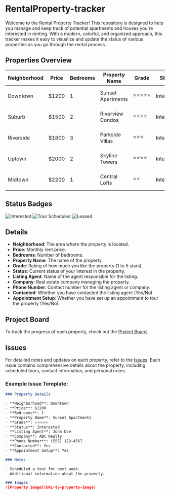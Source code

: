 # RentalProperty-tracker

Welcome to the Rental Property Tracker! This repository is designed to help you manage and keep track of potential apartments and houses you're interested in renting. With a modern, colorful, and organized approach, this tracker makes it easy to visualize and update the status of various properties as you go through the rental process.

## Properties Overview

| Neighborhood   | Price | Bedrooms | Property Name      | Grade | Status     | Listing Agent      | Company         | Phone Number       | Contacted | Appointment Setup |
|----------------|-------|----------|--------------------|-------|------------|--------------------|-----------------|--------------------|-----------|-------------------|
| Downtown       | $1200 | 1        | Sunset Apartments  | ⭐⭐⭐⭐⭐  | Interested | John Doe           | ABC Realty      | (555) 123-4567     | Yes       | Yes               |
| Suburb         | $1500 | 2        | Riverview Condos   | ⭐⭐⭐⭐  | Interested | Jane Smith         | XYZ Properties  | (555) 987-6543     | No        | No                |
| Riverside      | $1800 | 3        | Parkside Villas    | ⭐⭐⭐  | Interested | Emily Johnson      | Riverside Realty| (555) 555-1234     | Yes       | No                |
| Uptown         | $2000 | 2        | Skyline Towers     | ⭐⭐⭐⭐  | Interested | Michael Brown      | Uptown Estates  | (555) 555-5678     | Yes       | Yes               |
| Midtown        | $2200 | 1        | Central Lofts      | ⭐⭐  | Interested | Sarah Lee          | Midtown Realty  | (555) 555-7890     | No        | No                |

## Status Badges

![Interested](https://img.shields.io/badge/status-Interested-bfd7ea)
![Tour Scheduled](https://img.shields.io/badge/status-Tour%20Scheduled-b37ba4)
![Leased](https://img.shields.io/badge/status-Leased-3b6064)

## Details

- **Neighborhood**: The area where the property is located.
- **Price**: Monthly rent price.
- **Bedrooms**: Number of bedrooms.
- **Property Name**: The name of the property.
- **Grade**: Rating of how much you like the property (1 to 5 stars).
- **Status**: Current status of your interest in the property.
- **Listing Agent**: Name of the agent responsible for the listing.
- **Company**: Real estate company managing the property.
- **Phone Number**: Contact number for the listing agent or company.
- **Contacted**: Whether you have contacted the listing agent (Yes/No).
- **Appointment Setup**: Whether you have set up an appointment to tour the property (Yes/No).

## Project Board

To track the progress of each property, check out the [Project Board](https://github.com/your-username/rental-tracker/projects/1).

## Issues

For detailed notes and updates on each property, refer to the [Issues](https://github.com/your-username/rental-tracker/issues). Each issue contains comprehensive details about the property, including scheduled tours, contact information, and personal notes.

### Example Issue Template:

```markdown
### Property Details

- **Neighborhood**: Downtown
- **Price**: $1200
- **Bedrooms**: 1
- **Property Name**: Sunset Apartments
- **Grade**: ⭐⭐⭐⭐⭐
- **Status**: Interested
- **Listing Agent**: John Doe
- **Company**: ABC Realty
- **Phone Number**: (555) 123-4567
- **Contacted**: Yes
- **Appointment Setup**: Yes

### Notes

- Scheduled a tour for next week.
- Additional information about the property.

### Images
![Property Image](URL-to-property-image)
